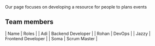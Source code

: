 Our page focuses on developing a resource for people to plans events
## Team members

| Name | Roles |
| Adi | Backend Developer |
| Rohan | DevOps |
| Jazzy | Frontend Developer |
| Soma | Scrum Master |

